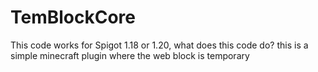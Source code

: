 # TemBlockCore
This code works for Spigot 1.18 or 1.20, what does this code do? this is a simple minecraft plugin where the web block is temporary


